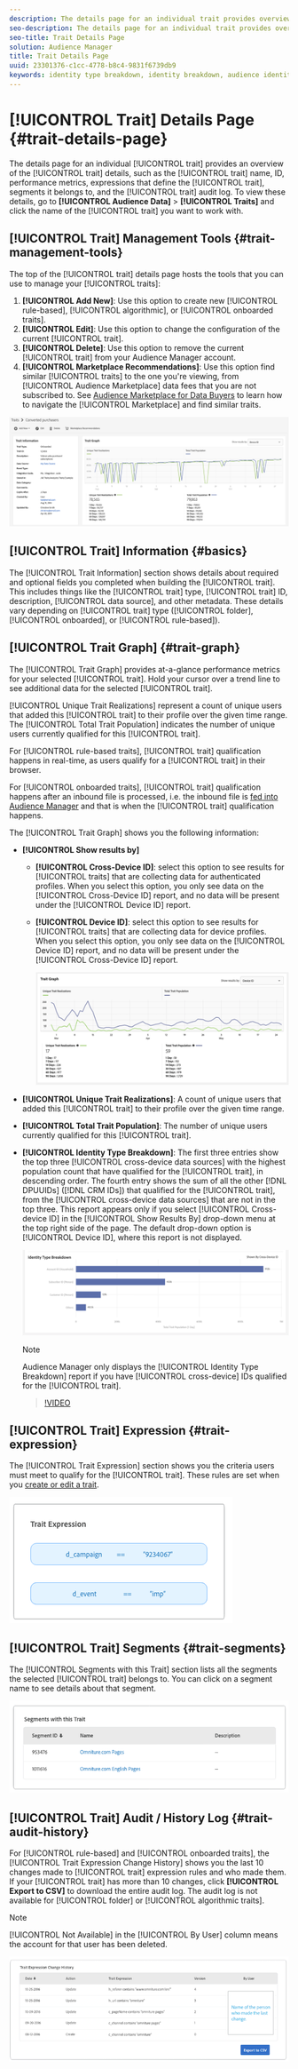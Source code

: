 ```yaml
---
description: The details page for an individual trait provides overview of information like the trait name, ID, performance metrics, expressions that define the trait, segments it belongs to, and the trait audit log. To vew these details, go to Audience Data > Traits and click the name of the trait you want to work with.
seo-description: The details page for an individual trait provides overview of information like the trait name, ID, performance metrics, expressions that define the trait, segments it belongs to, and the trait audit log. To vew these details, go to Audience Data > Traits and click the name of the trait you want to work with.
seo-title: Trait Details Page
solution: Audience Manager
title: Trait Details Page
uuid: 23301376-c1cc-4778-b8c4-9831f6739db9
keywords: identity type breakdown, identity breakdown, audience identity reporting, cross-device, cross-device ID, device ID
---
```


# [!UICONTROL Trait] Details Page {#trait-details-page}

The details page for an individual [!UICONTROL trait] provides an overview of the [!UICONTROL trait] details, such as the [!UICONTROL trait] name, ID, performance metrics, expressions that define the [!UICONTROL trait], segments it belongs to, and the [!UICONTROL trait] audit log. To view these details, go to **[!UICONTROL Audience Data]** > **[!UICONTROL Traits]** and click the name of the [!UICONTROL trait] you want to work with.

## [!UICONTROL Trait] Management Tools {#trait-management-tools}

The top of the [!UICONTROL trait] details page hosts the tools that you can use to manage your [!UICONTROL traits]:

1. **[!UICONTROL Add New]**: Use this option to create new [!UICONTROL rule-based], [!UICONTROL algorithmic], or [!UICONTROL onboarded traits].
2. **[!UICONTROL Edit]**: Use this option to change the configuration of the current [!UICONTROL trait].
3. **[!UICONTROL Delete]**: Use this option to remove the current [!UICONTROL trait] from your Audience Manager account.
4. **[!UICONTROL Marketplace Recommendations]**: Use this option find similar [!UICONTROL traits] to the one you're viewing, from [!UICONTROL Audience Marketplace] data fees that you are not subscribed to. See [Audience Marketplace for Data Buyers](../audience-marketplace/marketplace-data-buyers/marketplace-data-buyers.md) to learn how to navigate the [!UICONTROL Marketplace] and find similar traits.

![basic-trait-information](assets/basic-trait-information.png)

## [!UICONTROL Trait] Information {#basics}

The [!UICONTROL Trait Information] section shows details about required and optional fields you completed when building the [!UICONTROL trait]. This includes things like the [!UICONTROL trait] type, [!UICONTROL trait] ID, description, [!UICONTROL data source], and other metadata. These details vary depending on [!UICONTROL trait] type ([!UICONTROL folder], [!UICONTROL onboarded], or [!UICONTROL rule-based]).

## [!UICONTROL Trait Graph] {#trait-graph}

The [!UICONTROL Trait Graph] provides at-a-glance performance metrics for your selected [!UICONTROL trait]. Hold your cursor over a trend line to see additional data for the selected [!UICONTROL trait].

[!UICONTROL Unique Trait Realizations] represent a count of unique users that added this [!UICONTROL trait] to their profile over the given time range. The [!UICONTROL Total Trait Population] indicates the number of unique users currently qualified for this [!UICONTROL trait].

For [!UICONTROL rule-based traits], [!UICONTROL trait] qualification happens in real-time, as users qualify for a [!UICONTROL trait] in their browser.

For [!UICONTROL onboarded traits], [!UICONTROL trait] qualification happens after an inbound file is processed, i.e. the inbound file is [fed into Audience Manager](../../faq/faq-inbound-data-ingestion.md) and that is when the [!UICONTROL trait] qualification happens.

The [!UICONTROL Trait Graph] shows you the following information:

* **[!UICONTROL Show results by]**
  * **[!UICONTROL Cross-Device ID]**: select this option to see results for [!UICONTROL traits] that are collecting data for authenticated profiles. When you select this option, you only see data on the [!UICONTROL Cross-Device ID] report, and no data will be present under the [!UICONTROL Device ID] report.
  * **[!UICONTROL Device ID]**: select this option to see results for [!UICONTROL traits] that are collecting data for device profiles. When you select this option, you only see data on the [!UICONTROL Device ID] report, and no data will be present under the [!UICONTROL Cross-Device ID] report.
  
    ![trait-graph](assets/trait-summary.gif)

* **[!UICONTROL Unique Trait Realizations]**: A count of unique users that added this [!UICONTROL trait] to their profile over the given time range.
* **[!UICONTROL Total Trait Population]**: The number of unique users currently qualified for this [!UICONTROL trait].

* **[!UICONTROL Identity Type Breakdown]**: The first three entries show the top three [!UICONTROL cross-device data sources] with the highest population count that have qualified for the [!UICONTROL trait], in descending order. The fourth entry shows the sum of all the other [!DNL DPUUIDs] ([!DNL CRM IDs]) that qualified for the [!UICONTROL trait], from the [!UICONTROL cross-device data sources] that are not in the top three. This report appears only if you select [!UICONTROL Cross-device ID] in the [!UICONTROL Show Results By] drop-down menu at the top right side of the page. The default drop-down option is [!UICONTROL Device ID], where this report is not displayed.

    ![trait-graph](assets/trait-identity.png)

    >[!NOTE]
    >
    >Audience Manager only displays the [!UICONTROL Identity Type Breakdown] report if you have [!UICONTROL cross-device] IDs qualified for the [!UICONTROL trait].

    >[!VIDEO](https://video.tv.adobe.com/v/27977/)

## [!UICONTROL Trait] Expression {#trait-expression}

The [!UICONTROL Trait Expression] section shows you the criteria users must meet to qualify for the [!UICONTROL trait]. These rules are set when you [create or edit a trait](../../features/traits/about-trait-builder.md).

![](assets/traitExpression.png)

## [!UICONTROL Trait] Segments {#trait-segments}

The [!UICONTROL Segments with this Trait] section lists all the segments the selected [!UICONTROL trait] belongs to. You can click on a segment name to see details about that segment.

![](assets/traitSegments.png)

## [!UICONTROL Trait] Audit / History Log {#trait-audit-history}

For [!UICONTROL rule-based] and [!UICONTROL onboarded traits], the [!UICONTROL Trait Expression Change History] shows you the last 10 changes made to [!UICONTROL trait] expression rules and who made them. If your [!UICONTROL trait] has more than 10 changes, click **[!UICONTROL Export to CSV]** to download the entire audit log. The audit log is not available for [!UICONTROL folder] or [!UICONTROL algorithmic traits].

>[!NOTE]
>
>[!UICONTROL Not Available] in the [!UICONTROL By User] column means the account for that user has been deleted.

![](assets/traitHistory.png)